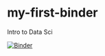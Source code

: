 # my-first-binder
Intro to Data Sci

[![Binder](https://mybinder.org/badge_logo.svg)](https://mybinder.org/v2/gh/misfortuned-millionaires/my-first-binder/HEAD)

